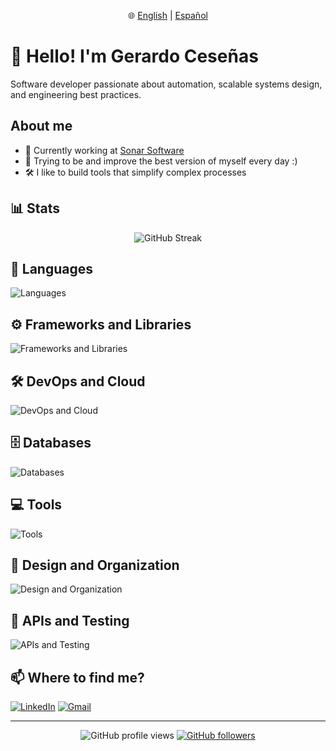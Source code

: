 <p align="center">
  🌐
  <a href="README.md">English</a> |
  <a href="README.es.md">Español</a>
</p>

# 👋 Hello! I'm Gerardo Ceseñas
Software developer passionate about automation, scalable systems design, and engineering best practices.

## About me
- 🔭 Currently working at [Sonar Software](https://www.sonar.software)
- 🌱 Trying to be and improve the best version of myself every day :)
- 🛠 I like to build tools that simplify complex processes

## 📊 Stats
<p align="center">
    <img src="https://streak-stats.demolab.com?user=GCesenas&theme=dark&hide_border=true&exclude_days=Sat,Sun" alt="GitHub Streak" />
</p>

## 🧰 Languages
![Languages](https://skillicons.dev/icons?i=php,js,ts,html,css,bash,md,regex)

## ⚙️ Frameworks and Libraries
![Frameworks and Libraries](https://skillicons.dev/icons?i=laravel,react,vue,next,jquery,flutter,dart,graphql,vite,tailwind,bootstrap)

## 🛠️ DevOps and Cloud
![DevOps and Cloud](https://skillicons.dev/icons?i=docker,githubactions,aws,azure,gcp)

## 🗄️ Databases
![Databases](https://skillicons.dev/icons?i=mysql,postgres,sqlite,mongodb,redis,elasticsearch)

## 💻 Tools
![Tools](https://skillicons.dev/icons?i=git,github,vscode,webstorm,phpstorm,npm,powershell,linux)

## 🎨 Design and Organization
![Design and Organization](https://skillicons.dev/icons?i=figma,notion)

## 🧪 APIs and Testing
![APIs and Testing](https://skillicons.dev/icons?i=postman)


## 📫 Where to find me?
[![LinkedIn](https://skillicons.dev/icons?i=linkedin)](https://www.linkedin.com/in/gcesenas/)
[![Gmail](https://skillicons.dev/icons?i=gmail)](mailto:gcesenasrivera@gmail.com)

---

<div align="center">

![GitHub profile views](https://komarev.com/ghpvc/?username=GCesenas&color=blue)
[![GitHub followers](https://img.shields.io/github/followers/GCesenas?style=social)](https://github.com/GCesenas)

</div>
